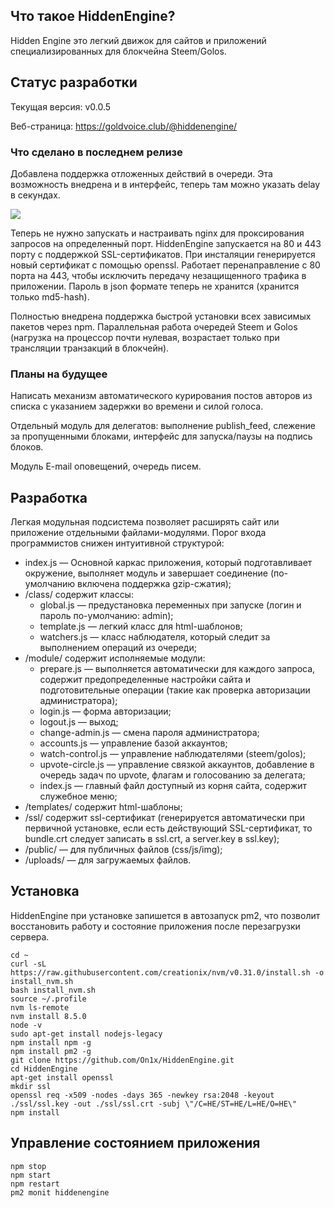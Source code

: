 ## Что такое HiddenEngine?
Hidden Engine это легкий движок для сайтов и приложений специализированных для блокчейна Steem/Golos.
## Статус разработки
Текущая версия: v0.0.5

Веб-страница: https://goldvoice.club/@hiddenengine/

### Что сделано в последнем релизе
Добавлена поддержка отложенных действий в очереди. Эта возможность внедрена и в интерфейс, теперь там можно указать delay в секундах.

![](http://on1x.com/screen/09-2017/90f9-514e.png)

Теперь не нужно запускать и настраивать nginx для проксирования запросов на определенный порт. HiddenEngine запускается на 80 и 443 порту с поддержкой SSL-сертификатов. При инсталяции генерируется новый сертификат с помощью openssl. Работает перенаправление с 80 порта на 443, чтобы исключить передачу незащищенного трафика в приложении. Пароль в json формате теперь не хранится (хранится только md5-hash).

Полностью внедрена поддержка быстрой установки всех зависимых пакетов через npm. Параллельная работа очередей Steem и Golos (нагрузка на процессор почти нулевая, возрастает только при трансляции транзакций в блокчейн).

### Планы на будущее
Написать механизм автоматического курирования постов авторов из списка с указанием задержки во времени и силой голоса.

Отдельный модуль для делегатов: выполнение publish_feed, слежение за пропущенными блоками, интерфейс для запуска/паузы на подпись блоков.

Модуль E-mail оповещений, очередь писем.

## Разработка
Легкая модульная подсистема позволяет расширять сайт или приложение отдельными файлами-модулями. Порог входа программистов снижен интуитивной структурой:
- index.js &mdash; Основной каркас приложения, который подготавливает окружение, выполняет модуль и завершает соединение (по-умолчанию включена поддержка gzip-сжатия);
- /class/ содержит классы:
	- global.js &mdash; предустановка переменных при запуске (логин и пароль по-умолчанию: admin);
	- template.js &mdash; легкий класс для html-шаблонов;
	- watchers.js &mdash; класс наблюдателя, который следит за выполнением операций из очереди;
- /module/ содержит исполняемые модули:
	- prepare.js &mdash; выполняется автоматически для каждого запроса, содержит предопределенные настройки сайта и подготовительные операции (такие как проверка авторизации администратора);
	- login.js &mdash; форма авторизации;
	- logout.js &mdash; выход;
	- change-admin.js &mdash; смена пароля администратора;
	- accounts.js &mdash; управление базой аккаунтов;
	- watch-control.js &mdash; управление наблюдателями (steem/golos);
	- upvote-circle.js &mdash; управление связкой аккаунтов, добавление в очередь задач по upvote, флагам и голосованию за делегата;
	- index.js &mdash; главный файл доступный из корня сайта, содержит служебное меню;
- /templates/ содержит html-шаблоны;
- /ssl/ содержит ssl-сертификат (генерируется автоматически при первичной установке, если есть действующий SSL-сертификат, то bundle.crt следует записать в ssl.crt, а server.key в ssl.key);
- /public/ &mdash; для публичных файлов (css/js/img);
- /uploads/ &mdash; для загружаемых файлов.

## Установка
HiddenEngine при установке запишется в автозапуск pm2, что позволит восстановить работу и состояние приложения после перезагрузки сервера.
```
cd ~
curl -sL https://raw.githubusercontent.com/creationix/nvm/v0.31.0/install.sh -o install_nvm.sh
bash install_nvm.sh
source ~/.profile
nvm ls-remote
nvm install 8.5.0
node -v
sudo apt-get install nodejs-legacy
npm install npm -g
npm install pm2 -g
git clone https://github.com/On1x/HiddenEngine.git
cd HiddenEngine
apt-get install openssl
mkdir ssl
openssl req -x509 -nodes -days 365 -newkey rsa:2048 -keyout ./ssl/ssl.key -out ./ssl/ssl.crt -subj \"/C=HE/ST=HE/L=HE/O=HE\"
npm install
```
## Управление состоянием приложения
```
npm stop
npm start
npm restart
pm2 monit hiddenengine
```
